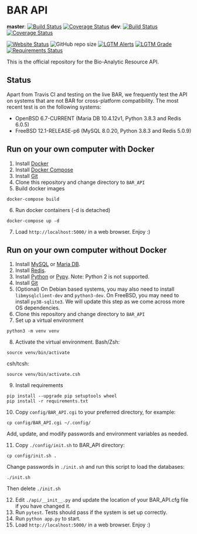 # BAR API

**master**: [![Build Status](https://github.com/BioAnalyticResource/BAR_API/workflows/BAR-API/badge.svg?branch=master)](https://github.com/BioAnalyticResource/BAR_API/actions?query=branch%3Amaster) [![Coverage Status](https://coveralls.io/repos/github/BioAnalyticResource/BAR_API/badge.svg?branch=master)](https://coveralls.io/github/BioAnalyticResource/BAR_API?branch=master) **dev**: [![Build Status](https://github.com/BioAnalyticResource/BAR_API/workflows/BAR-API/badge.svg?branch=dev)](https://github.com/BioAnalyticResource/BAR_API/actions?query=branch%3Adev) [![Coverage Status](https://coveralls.io/repos/github/BioAnalyticResource/BAR_API/badge.svg?branch=dev)](https://coveralls.io/github/BioAnalyticResource/BAR_API?branch=dev)

[![Website Status](https://img.shields.io/website?url=http%3A%2F%2Fbar.utoronto.ca%2Fapi%2F)](http://bar.utoronto.ca/api/) ![GitHub repo size](https://img.shields.io/github/repo-size/BioAnalyticResource/BAR_API) [![LGTM Alerts](https://img.shields.io/lgtm/alerts/github/BioAnalyticResource/BAR_API)](https://lgtm.com/projects/g/BioAnalyticResource/BAR_API/?mode=list) [![LGTM
Grade](https://img.shields.io/lgtm/grade/python/github/BioAnalyticResource/BAR_API)](https://lgtm.com/projects/g/BioAnalyticResource/BAR_API/latest/files/?sort=name&dir=ASC&mode=heatmap) [![Requirements Status](https://requires.io/github/BioAnalyticResource/BAR_API/requirements.svg?branch=master)](https://requires.io/github/BioAnalyticResource/BAR_API/requirements/?branch=master)

This is the official repository for the Bio-Analytic Resource API.

## Status

Apart from Travis CI and testing on the live BAR, we frequently test the API on systems that are not BAR for cross-platform compatibility. The most recent test is on the following systems:

* OpenBSD 6.7-CURRENT (Maria DB 10.4.12v1, Python 3.8.3 and Redis 6.0.5)
* FreeBSD 12.1-RELEASE-p6 (MySQL 8.0.20, Python 3.8.3 and Redis 5.0.9)

## Run on your own computer with Docker

1. Install [Docker](https://docs.docker.com/get-docker/)
2. Install [Docker Compose](https://docs.docker.com/compose/install/)
3. Install [Git](https://git-scm.com/downloads)
4. Clone this repository and change directory to ```BAR_API```
5. Build docker images
```
docker-compose build
```
6. Run docker containers (-d is detached)
```
docker-compose up -d
```
7. Load ```http://localhost:5000/``` in a web browser. Enjoy :)

## Run on your own computer without Docker

1. Install [MySQL](https://www.mysql.com/products/community/) or [Maria DB](https://mariadb.com/downloads/).
2. Install [Redis](https://redis.io/download).
3. Install [Python](https://www.python.org/downloads/) or [Pypy](https://www.pypy.org/download.html). Note: Python 2 is not supported.
4. Install [Git](https://git-scm.com/downloads)
5. (Optional) On Debian based systems, you may also need to install ```libmysqlclient-dev``` and ```python3-dev```. On FreeBSD, you may need to install ```py38-sqlite3```. We will update this step as we come across more OS dependencies. 
6. Clone this repository and change directory to ```BAR_API```
7. Set up a virtual environment
```
python3 -m venv venv
```
8. Activate the virtual environment. Bash/Zsh:
```
source venv/bin/activate
```
csh/tcsh:
```
source venv/bin/activate.csh
```
9. Install requirements
```
pip install --upgrade pip setuptools wheel
pip install -r requirements.txt
```
10. Copy ```config/BAR_API.cgi``` to your preferred directory, for example:
```
cp config/BAR_API.cgi ~/.config/
```
Add, update, and modify passwords and environment variables as needed.

11. Copy ```./config/init.sh``` to BAR_API directory:
```
cp config/init.sh .
```
Change passwords in ```./init.sh``` and run this script to load the databases:
```
./init.sh
```
Then delete ```./init.sh```

12. Edit ```./api/__init__.py``` and update the location of your BAR_API.cfg file if you have changed it.
13. Run ```pytest```. Tests should pass if the system is set up correctly.
14. Run ```python app.py``` to start.
15. Load ```http://localhost:5000/``` in a web browser. Enjoy :)
